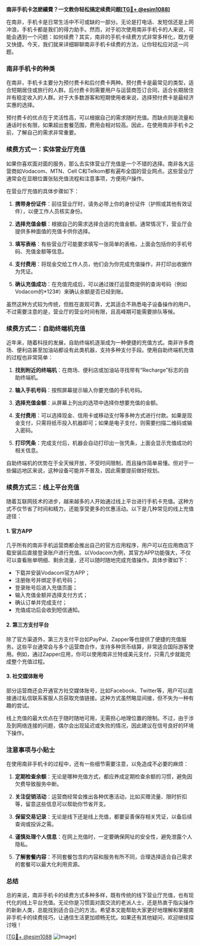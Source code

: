 **南非手机卡怎麽續費？一文教你轻松搞定续费问题[[TG💪+ @esim1088](https://t.me/s/esim1088)]**

在南非，手机卡是日常生活中不可或缺的一部分。无论是打电话、发短信还是上网冲浪，手机卡都是我们的得力助手。然而，对于初次使用南非手机卡的人来说，可能会遇到一个问题：如何续费？其实，南非的手机卡续费方式非常多样化，既方便又快捷。今天，我们就来详细聊聊南非手机卡续费的方法，让你轻松应对这一问题。

### 南非手机卡的种类

在南非，手机卡主要分为预付费卡和后付费卡两种。预付费卡是最常见的类型，适合短期居住或旅行的人群。后付费卡则需要用户与运营商签订合同，适合长期居住并有稳定收入的人群。对于大多数游客和短期使用者来说，选择预付费卡是最经济实惠的选择。

预付费卡的优点在于灵活性高，可以根据自己的需求随时充值。而缺点则是流量和通话时长有限，如果超出套餐范围，费用会相对较高。因此，在使用南非手机卡之前，了解自己的需求非常重要。

### 续费方式一：实体营业厅充值

如果你喜欢面对面的服务，那么去实体营业厅充值是一个不错的选择。南非各大运营商如Vodacom、MTN、Cell C和Telkom都有遍布全国的营业网点。这些营业厅通常会在显眼位置张贴充值流程和注意事项，方便用户操作。

在营业厅充值的具体步骤如下：

1. **携带身份证件**：前往营业厅时，请务必带上你的身份证件（护照或其他有效证件），以便工作人员核实身份。
   
2. **选择充值金额**：根据自己的需求选择合适的充值金额。通常情况下，营业厅会提供多种面值的充值卡供你选择。

3. **填写表格**：有些营业厅可能要求填写一张简单的表格，上面会包括你的手机号码、充值金额等信息。

4. **支付费用**：将现金交给工作人员，他们会为你完成充值操作，并打印出收据作为凭证。

5. **确认充值成功**：在充值完成后，可以通过拨打运营商提供的查询号码（例如Vodacom的*123#）来确认余额是否已经到账。

虽然这种方式较为传统，但胜在直观可靠，尤其适合不熟悉电子设备操作的用户。不过需要注意的是，营业厅的营业时间有限，且高峰期可能需要排队等候。

### 续费方式二：自助终端机充值

近年来，随着科技的发展，自助终端机逐渐成为一种便捷的充值方式。南非许多商场、便利店甚至加油站都设有此类机器，支持多种支付手段。使用自助终端机充值的过程也非常简单：

1. **找到附近的终端机**：在商场、便利店或加油站寻找带有“Recharge”标志的自助终端机。

2. **输入手机号码**：按照屏幕提示输入你要充值的手机号码。

3. **选择充值金额**：从屏幕上列出的选项中选择你想要充值的金额。

4. **支付费用**：可以选择现金、信用卡或移动支付等多种方式进行付款。如果是现金支付，只需将纸币投入机器即可；如果是电子支付，则需要扫描二维码或输入密码。

5. **打印凭条**：完成支付后，机器会自动打印出一张凭条，上面会显示充值成功的相关信息。

自助终端机的优势在于全天候开放，不受时间限制，而且操作简单易懂。但对于一些偏远地区来说，这种设备可能并不普及，因此需要提前做好规划。

### 续费方式三：线上平台充值

随着互联网技术的进步，越来越多的人开始通过线上平台进行手机卡充值。这种方式不仅节省了时间和精力，还能享受更多的优惠活动。以下是几种常见的线上充值途径：

#### 1. 官方APP

几乎所有的南非手机运营商都会推出自己的官方应用程序，用户可以在应用商店下载安装后直接登录账户进行充值。以Vodacom为例，其官方APP功能强大，不仅可以查看账单明细、剩余流量，还可以随时随地完成充值操作。具体步骤如下：

- 下载并安装Vodacom官方APP；
- 注册账号并绑定手机号码；
- 登录账号后进入充值页面；
- 输入充值金额并选择支付方式；
- 确认订单并完成支付；
- 充值成功后会收到短信通知。

#### 2. 第三方支付平台

除了官方渠道外，第三方支付平台如PayPal、Zapper等也提供了便捷的充值服务。这些平台通常会与多个运营商合作，支持多种货币结算，非常适合国际游客使用。例如，通过Zapper应用，你可以使用南非兰特或美元支付，只需几步就能完成整个充值过程。

#### 3. 社交媒体账号

部分运营商还会开通官方社交媒体账号，比如Facebook、Twitter等，用户可以直接通过私信联系客服人员获取充值链接。这种方式虽然略显间接，但不失为一种有趣的尝试。

线上充值的最大优点在于随时随地可用，无需担心地理位置的限制。不过，由于涉及到网络连接的问题，偶尔会出现延迟或失败的情况，因此建议在信号良好的环境下操作。

### 注意事项与小贴士

在使用南非手机卡的过程中，还有一些细节需要注意，以免造成不必要的麻烦：

1. **定期检查余额**：无论是哪种充值方式，都应养成定期检查余额的习惯，避免因欠费导致服务中断。

2. **关注促销活动**：运营商经常会推出各种优惠活动，比如买赠流量、限时折扣等，留意这些信息可以帮助你节省开支。

3. **保留交易记录**：无论是线下还是线上充值，都要妥善保存相关凭证，以备后续查询或投诉之需。

4. **谨慎处理个人信息**：在网上充值时，一定要确保网址的安全性，避免泄露个人隐私。

5. **了解套餐内容**：不同套餐包含的内容和服务有所不同，合理选择适合自己需求的套餐可以最大化利用资源。

### 总结

总的来说，南非手机卡的续费方式多种多样，既有传统的线下营业厅充值，也有现代化的线上平台充值。无论你是习惯面对面交流的老派人士，还是热衷于指尖操作的新新人类，总能找到适合自己的方法。希望本文能帮助大家更好地理解和掌握南非手机卡的续费技巧，让通信生活更加顺畅无忧。如果还有其他疑问，欢迎继续探讨哦！

[[TG💪+ @esim1088](https://t.me/s/esim1088) ![Image](https://i.postimg.cc/4NQfJmqS/Snipaste-2025-05-13-00-14-12.png)]